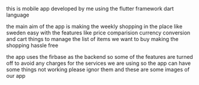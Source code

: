 this is mobile app developed by me using the flutter framework dart language 

the main aim of the app is making the weekly shopping in the place like sweden easy with the features like price comparision currency conversion and cart things to manage the list of items we want to buy making the shopping hassle free 

the app uses the firbase as the backend so some of the features are turned off to avoid any charges for the services we are using so the app can have some things not working please ignor them and these are some images of our app 


